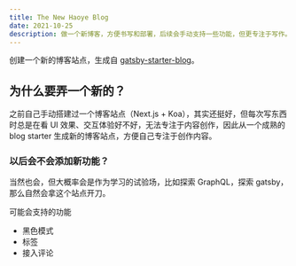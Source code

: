 ```yaml
---
title: The New Haoye Blog
date: 2021-10-25
description: 做一个新博客，方便书写和部署，后续会手动支持一些功能，但更专注于写作。
---
```


创建一个新的博客站点，生成自 [gatsby-starter-blog](https://github.com/gatsbyjs/gatsby-starter-blog)。



## 为什么要弄一个新的？

之前自己手动搭建过一个博客站点（Next.js + Koa），其实还挺好，但每次写东西时总是在看 UI 效果、交互体验好不好，无法专注于内容创作，因此从一个成熟的 blog starter 生成新的博客站点，方便自己专注于创作内容。

### 以后会不会添加新功能？
当然也会，但大概率会是作为学习的试验场，比如探索 GraphQL，探索 gatsby，那么自然会拿这个站点开刀。

可能会支持的功能

- 黑色模式
- 标签
- 接入评论